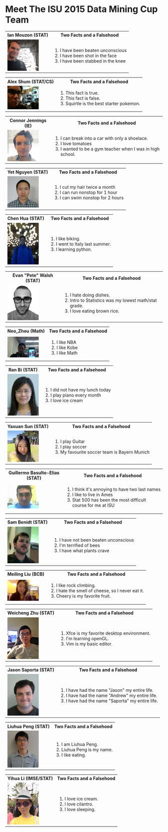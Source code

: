 Meet The ISU 2015 Data Mining Cup Team
======================================
<!--
This is the team picture page. 
I know that I am bad with names and faces, and I imagine some of you are too. 
The idea here is that making this page will be a fun exercise to get used to editing documents on github
and to help us get to know each other.

So - the idea is this:

Add a picture to the team_pics folder, and edit the following template:

<table>
   <tbody>
      <tr>
         <th>YOUR_NAME (YOUR_DEPT)</th>
         <th align="center">Two Facts and a Falsehood</th>
      </tr>
      <tr>
         <td>
            <a href="./team_pics/YOUR_PICTURE_FILE" style="overflow: hidden"> 
               <img src="./team_pics/YOUR_PICTURE_FILE" width="100"/> 
            </a>
         </td>
         <td>
            <ol>
               <li>FACT_1</li>
               <li>FACT_2</li>
               <li>FACT_3</li>
            </ol>
         </td>
      </tr>
   </tbody>
</table>

The parts you need to edit are LIKE_THIS
-->

<table>
   <tbody>
      <tr>
         <th>Ian Mouzon (STAT)</th>
         <th align="center">Two Facts and a Falsehood</th>
      </tr>
      <tr>
         <td>
            <a href="./team_pics/ian.jpeg" style="overflow: hidden"> 
               <img src="./team_pics/ian.jpeg" width="100"/> 
            </a>
         </td>
         <td>
            <ol>
               <li>I have been beaten unconscious</li>
               <li>I have been shot in the face</li>
               <li>I have been stabbed in the knee</li>
            </ol>
         </td>
      </tr>
   </tbody>
</table>

<table>
   <tbody>
      <tr>
         <th>Alex Shum (STAT/CS)</th>
         <th align="center">Two Facts and a Falsehood</th>
      </tr>
      <tr>
         <td>
            <a href="./team_pics/alex.jpg" style="overflow: hidden"> 
               <img src="./team_pics/alex.jpg" width="100"/> 
            </a>
         </td>
         <td>
            <ol>
               <li>This fact is true.</li>
               <li>This fact is false.</li>
               <li>Squirtle is the best starter pokemon.</li>
            </ol>
         </td>
      </tr>
   </tbody>
</table>

<table>
   <tbody>
      <tr>
         <th>Connor Jennings (IE)</th>
         <th align="center">Two Facts and a Falsehood</th>
      </tr>
      <tr>
         <td>
            <a href="./team_pics/connorj.jpeg" style="overflow: hidden"> 
               <img src="./team_pics/connorj.jpeg" width="100"/> 
            </a>
         </td>
         <td>
            <ol>
               <li>I can break into a car with only a shoelace.</li>
               <li>I love tomatoes</li>
               <li>I wanted to be a gym teacher when I was in high school.</li>
            </ol>
         </td>
      </tr>
   </tbody>
</table>


<table>
   <tbody>
      <tr>
         <th>Yet Nguyen (STAT)</th>
         <th align="center">Two Facts and a Falsehood</th>
      </tr>
      <tr>
         <td>
            <a href="./team_pics/Yet.JPG" style="overflow: hidden"> 
               <img src="./team_pics/Yet.JPG" width="100"/> 
            </a>
         </td>
         <td>
            <ol>
               <li>I cut my hair twice a month</li>
               <li>I can run nonstop for 1 hour</li>
               <li>I can swim nonstop for 2 hours</li>
            </ol>
         </td>
      </tr>
   </tbody>
</table>


<table>
   <tbody>
      <tr>
         <th>Chen Hua (STAT)</th>
         <th align="center">Two Facts and a Falsehood</th>
      </tr>
      <tr>
         <td>
            <a href="./team_pics/chen.jpeg" style="overflow: hidden"> 
               <img src="./team_pics/chen.jpeg" width="100"/> 
            </a>
         </td>
         <td>
            <ol>
               <li>I like biking.</li>
               <li>I went to Italy last summer.</li>
               <li>I learning python.</li>
            </ol>
         </td>
      </tr>
   </tbody>
</table>

<table>
   <tbody>
      <tr>
         <th>Evan "Pete" Walsh (STAT)</th>
         <th align="center">Two Facts and a Falsehood</th>
      </tr>
      <tr>
         <td>
            <a href="./team_pics/pete.jpg" style="overflow: hidden"> 
               <img src="./team_pics/pete.jpg" width="100"/> 
            </a>
         </td>
         <td>
            <ol>
               <li>I hate doing dishes.</li>
               <li>Intro to Statistics was my lowest math/stat grade.</li>
               <li>I love eating brown rice.</li>
            </ol>
         </td>
      </tr>
   </tbody>
</table>



<table>
   <tbody>
      <tr>
         <th>Neo_Zhou (Math)</th>
         <th align="center">Two Facts and a Falsehood</th>
      </tr>
      <tr>
         <td>
            <a href="./team_pics/Neo_Zhou.jpg" style="overflow: hidden"> 
               <img src="./team_pics/Neo_Zhou.jpg" width="100"/> 
            </a>
         </td>
         <td>
            <ol>
               <li>I like NBA</li>
               <li>I like Kobe</li>
               <li>I like Math</li>
            </ol>
         </td>
      </tr>
   </tbody>
</table>


<table>
   <tbody>
      <tr>
         <th>Ran Bi (STAT)</th>
         <th align="center">Two Facts and a Falsehood</th>
      </tr>
      <tr>
         <td>
            <a href="./team_pics/Ran.jpg" style="overflow: hidden">
               <img src="./team_pics/Ran.jpg" width="100"/>
            </a>
         </td>
         <td>
            <ol>
               <li>I did not have my lunch today</li>
               <li>I play piano every month</li>
               <li>I love ice cream</li>
            </ol>
         </td>
      </tr>
   </tbody>
</table>


<table>
   <tbody>
      <tr>
         <th>Yaxuan Sun (STAT)</th>
         <th align="center">Two Facts and a Falsehood</th>
      </tr>
      <tr>
         <td>
            <a href="./team_pics/Yaxun Sun.jpg" style="overflow: hidden"> 
               <img src="./team_pics/Yaxun Sun.jpg" width="100"/> 
            </a>
         </td>
         <td>
            <ol>
               <li>I play Guitar</li>
               <li>I play soccer</li>
               <li>My favourite soccer team is Bayern Munich</li>
            </ol>
         </td>
      </tr>
   </tbody>
</table>

<table>
   <tbody>
      <tr>
         <th>Guillermo Basulto-Elias (STAT)</th>
         <th align="center">Two Facts and a Falsehood</th>
      </tr>
      <tr>
         <td>
            <a href="./team_pics/ian.jpeg" style="overflow: hidden"> 
               <img src="./team_pics/guillermo.png" width="100"/> 
            </a>
         </td>
         <td>
            <ol>
               <li>I think it's annoying to have two last names</li>
               <li>I like to live in Ames</li>
               <li>Stat 500 has been the most difficult course for me at ISU</li>
            </ol>
         </td>
      </tr>
   </tbody>
</table>

<table>
   <tbody>
      <tr>
        <th>Sam Benidt (STAT)</th>
        <th align="center">Two Facts and a Falsehood</th>
      </tr>
      <tr>
         <td>
            <a href="./team_pics/Sam_Benidt.jpg" style="overflow: hidden"> 
               <img src="./team_pics/Sam_Benidt.jpg" width="100"/> 
            </a>
         </td>
         <td>
            <ol>
               <li>I have not been beaten unconscious</li>
               <li>I'm terrified of bees</li>
               <li>I have what plants crave</li>
            </ol>
         </td>
      </tr>
   </tbody>
</table>

<table>
   <tbody>
      <tr>
         <th>Meiling Liu (BCB)</th>
        <th align="center">Two Facts and a Falsehood</th>
      </tr>
      <tr>
         <td>
            <a href="./team_pics/Meiling.jpg" style="overflow: hidden"> 
               <img src="./team_pics/Meiling.jpg" width="100"/> 
            </a>
         </td>
         <td>
            <ol>
               <li>I like rock climbing.</li>
               <li>I hate the smell of cheese, so I never eat it.</li>
               <li>Cheery is my favorite fruit.</li>
            </ol>
         </td>
      </tr>
   </tbody>
</table>

<table>
   <tbody>
      <tr>
        <th>Weicheng Zhu (STAT)</th>
        <th align="center">Two Facts and a Falsehood</th>
      </tr>
      <tr>
         <td>
            <a href="./team_pics/Weicheng.JPG" style="overflow: hidden"> 
               <img src="./team_pics/Weicheng.JPG" width="100"/> 
            </a>
         </td>
         <td>
            <ol>
               <li>Xfce is my favorite desktop environment.</li>
               <li>I'm learning openGL.</li>
               <li>Vim is my basic editor.</li>
            </ol>
         </td>
      </tr>
   </tbody>
</table>

<table>
   <tbody>
      <tr>
         <th>Jason Saporta (STAT)</th>
         <th align="center">Two Facts and a Falsehood</th>
      </tr>
      <tr>
         <td>
            <a href="./team_pics/jsaporta.jpg" style="overflow: hidden"> 
               <img src="./team_pics/jsaporta.jpg" width="100"/> 
            </a>
         </td>
         <td>
            <ol>
               <li>I have had the name "Jason" my entire life.</li>
               <li>I have had the name "Andrew" my entire life.</li>
               <li>I have had the name "Saporta" my entire life.</li>
            </ol>
         </td>
      </tr>
   </tbody>
</table>

<table>
   <tbody>
      <tr>
         <th>Liuhua Peng (STAT)</th>
         <th align="center">Two Facts and a Falsehood</th>
      </tr>
      <tr>
         <td>
            <a href="./team_pics/penglh.jpg" style="overflow: hidden"> 
               <img src="./team_pics/penglh.jpg" width="100"/> 
            </a>
         </td>
         <td>
            <ol>
               <li>I am Liuhua Peng.</li>
               <li>Liuhua Peng is my name.</li>
               <li>I like eating.</li>
            </ol>
         </td>
      </tr>
   </tbody>
</table>

<table>
   <tbody>
      <tr>
         <th>Yihua Li (IMSE/STAT)</th>
         <th align="center">Two Facts and a Falsehood</th>
      </tr>
      <tr>
         <td>
            <a href="./team_pics/Yihua.jpg" style="overflow: hidden"> 
               <img src="./team_pics/Yihua.jpg" width="100"/> 
            </a>
         </td>
         <td>
            <ol>
               <li>I love ice cream.</li>
               <li>I love cilantro.</li>
               <li>I love sleeping.</li>
            </ol>
         </td>
      </tr>
   </tbody>
</table>
